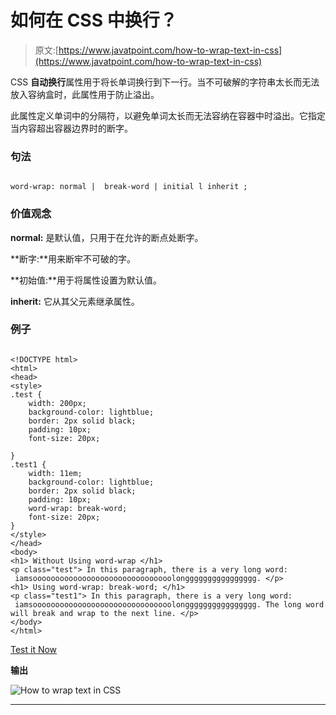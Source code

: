 # 如何在 CSS 中换行？

> 原文:[https://www.javatpoint.com/how-to-wrap-text-in-css](https://www.javatpoint.com/how-to-wrap-text-in-css)

CSS **自动换行**属性用于将长单词换行到下一行。当不可破解的字符串太长而无法放入容纳盒时，此属性用于防止溢出。

此属性定义单词中的分隔符，以避免单词太长而无法容纳在容器中时溢出。它指定当内容超出容器边界时的断字。

### 句法

```

word-wrap: normal |  break-word | initial l inherit ;  

```

### 价值观念

**normal:** 是默认值，只用于在允许的断点处断字。

**断字:**用来断牢不可破的字。

**初始值:**用于将属性设置为默认值。

**inherit:** 它从其父元素继承属性。

### 例子

```

<!DOCTYPE html>    
<html>    
<head>    
<style>     
.test {    
    width: 200px;    
    background-color: lightblue;     
    border: 2px solid black;    
    padding: 10px;  
    font-size: 20px;  

}  
.test1 {    
    width: 11em;    
    background-color: lightblue;     
    border: 2px solid black;    
    padding: 10px;    
    word-wrap: break-word;    
    font-size: 20px;  
}      
</style>    
</head>    
<body>  
<h1> Without Using word-wrap </h1>  
<p class="test"> In this paragraph, there is a very long word:    
 iamsooooooooooooooooooooooooooooooolongggggggggggggggg. </p>    
<h1> Using word-wrap: break-word; </h1>  
<p class="test1"> In this paragraph, there is a very long word:    
 iamsooooooooooooooooooooooooooooooolongggggggggggggggg. The long word will break and wrap to the next line. </p>    
</body>    
</html>  

```

[Test it Now](https://www.javatpoint.com/oprweb/test.jsp?filename=how-to-wrap-text-in-css1)

**输出**

![How to wrap text in CSS](../Images/85e7df37105698724ad76f84d2dab891.png)

* * *